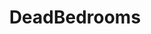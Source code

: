 ---
title: DeadBedrooms
crosslinks:
- sex
- youtubefactsbot
- NoFap
- sexover30
- adultery
- BPDlovedones
- deadbedroom
- MGTOW
- xkcd
- youtubot
- autourbanbot
- AskReddit
- LowLibidoCommunity
- DeadBedroomHookUps
- karezza
- asexuality
- nofap
- AskMen
- RPChristians
- Asexual
---